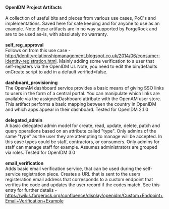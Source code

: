 <b>OpenIDM Project Artifacts</b>
<br/>
<br/>
A collection of useful bits and pieces from various use cases, PoC's and implementations.  Saved here for safe keeping and for anyone to use as an example.  Note these artifacts are in no way supported by ForgeRock and are to be used
as-is, with absolutely no warranty.
<br/>
<br/>
<b>self_reg_approval</b>
<br/>
Follows on from this use case - http://identityrelationshipmanagement.blogspot.co.uk/2014/06/consumer-identity-registration.html.  Mainly adding some verification to a user that self-registers via the OpenIDM UI.  Note, you need to edit
the bin/defaults onCreate script to add in a default verified=false.
<br/>
<br/>
<b>dashboard_provisioning</b>
<br/>
The OpenAM dashboard service provides a basic means of giving SSO links to users in the form of a central portal.  You can manipulate which links are available via the assignedDashboard attribute with the OpenAM user store.  This artifact performs
a basic mapping between the country in OpenIDM and which apps appear in their dashboard.  Tested for OpenIDM 2.1.0
<br/>
<br/>
<b>delegated_admin</b>
<br/>
A basic delegated admin model for create, read, update, delete, patch and query operations based on an attribute called "type".  Only admins of the same "type" as the user they are attempting to manage will be accepted.  In this case types could be staff, contractors, or consumers.  Only admins for staff can manage staff for example.  Assumes administrators are grouped via roles.  Tested for OpenIDM 3.0
<br/>
<br/>
<b>email_verification</b>
<br/>
Adds basic email verification service, that can be used during the self-service registration piece.  Creates a URL that is sent to the users registeration email address that corresponds to a custom
endpoint that verifies the code and updates the user record if the codes match.  See this entry for further details - https://wikis.forgerock.org/confluence/display/openidm/Custom+Endpoint+Email+Verification+Example
<br/>
<br/>

